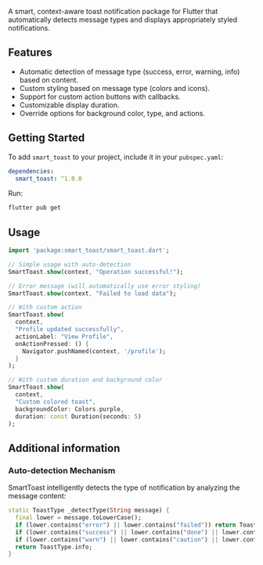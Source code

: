 
A smart, context-aware toast notification package for Flutter that automatically detects message types and displays appropriately styled notifications.

## Features

- Automatic detection of message type (success, error, warning, info) based on content.
- Custom styling based on message type (colors and icons).
- Support for custom action buttons with callbacks.
- Customizable display duration.
- Override options for background color, type, and actions.

## Getting Started

To add `smart_toast` to your project, include it in your `pubspec.yaml`:

```yaml
dependencies:
  smart_toast: ^1.0.0
```

Run:

```bash
flutter pub get
```

## Usage

```dart
import 'package:smart_toast/smart_toast.dart';

// Simple usage with auto-detection
SmartToast.show(context, "Operation successful!");

// Error message (will automatically use error styling)
SmartToast.show(context, "Failed to load data");

// With custom action
SmartToast.show(
  context, 
  "Profile updated successfully", 
  actionLabel: "View Profile",
  onActionPressed: () {
    Navigator.pushNamed(context, '/profile');
  }
);

// With custom duration and background color
SmartToast.show(
  context, 
  "Custom colored toast", 
  backgroundColor: Colors.purple,
  duration: const Duration(seconds: 5)
);
```

## Additional information

### Auto-detection Mechanism

SmartToast intelligently detects the type of notification by analyzing the message content:

```dart
static ToastType _detectType(String message) {
  final lower = message.toLowerCase();
  if (lower.contains("error") || lower.contains("failed")) return ToastType.error;
  if (lower.contains("success") || lower.contains("done") || lower.contains("updated")) return ToastType.success;
  if (lower.contains("warn") || lower.contains("caution") || lower.contains("oops")) return ToastType.warning;
  return ToastType.info;
}
```


